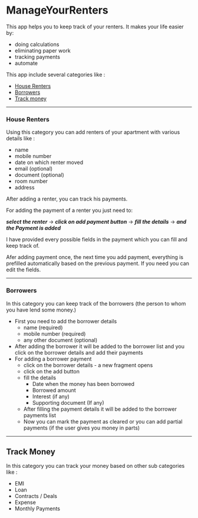 # ManageYourRenters

This app helps you to keep track of your renters. It makes your life easier by: 
- doing calculations
- eliminating paper work
- tracking payments
- automate

This app include several categories like : 
- [House Renters](#house-renters)
- [Borrowers](#borrowers)
- [Track money](#track-money)

---
### House Renters

Using this category you can add renters of your apartment with various details like :
- name
- mobile number
- date on which renter moved
- email (optional)
- document (optional)
- room number
- address

After adding a renter, you can track his payments. 

For adding the payment of a renter you just need to:

**_select the renter_** -> **_click on add payment button_** -> **_fill the details_** -> **_and the Payment is added_**

I have provided every possible fields in the payment which you can fill and keep track of.

Afer adding payment once, the next time you add payment, everything is prefilled automatically based on the previous payment. If you need you can edit the fields.

---
### Borrowers

In this category you can keep track of the borrowers (the person to whom you have lend some money.)

* First you need to add the borrower details
  * name (required)
  * mobile number (required)
  * any other document (optional)
* After adding the borrower it will be added to the borrower list and you click on the borrower details and add their payments
* For adding a borrower payment
  * click on the borrower details - a new fragment opens
  * click on the add button
  * fill the details
    * Date when the money has been borrowed
    * Borrowed amount
    * Interest (if any)
    * Supporting document (If any)
  * After filling the payment details it will be added to the borrower payments list
  * Now you can mark the payment as cleared or you can add partial payments (if the user gives you money in parts)

---
## Track Money
 
 In this category you can track your money based on other sub categories like :
 * EMI
 * Loan
 * Contracts / Deals
 * Expense
 * Monthly Payments
